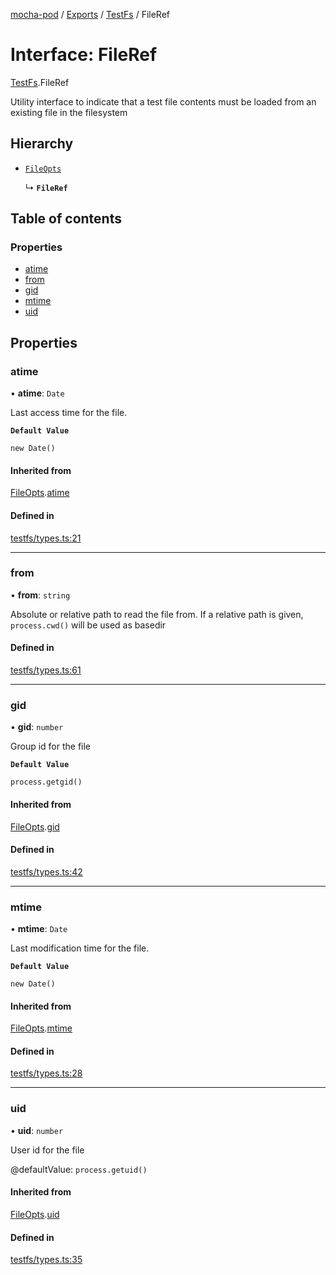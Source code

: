[mocha-pod](../README.md) / [Exports](../modules.md) / [TestFs](../modules/TestFs.md) / FileRef

# Interface: FileRef

[TestFs](../modules/TestFs.md).FileRef

Utility interface to indicate that a test file contents must
be loaded from an existing file in the filesystem

## Hierarchy

- [`FileOpts`](TestFs.FileOpts.md)

  ↳ **`FileRef`**

## Table of contents

### Properties

- [atime](TestFs.FileRef.md#atime)
- [from](TestFs.FileRef.md#from)
- [gid](TestFs.FileRef.md#gid)
- [mtime](TestFs.FileRef.md#mtime)
- [uid](TestFs.FileRef.md#uid)

## Properties

### <a id="atime" name="atime"></a> atime

• **atime**: `Date`

Last access time for the file.

**`Default Value`**

`new Date()`

#### Inherited from

[FileOpts](TestFs.FileOpts.md).[atime](TestFs.FileOpts.md#atime)

#### Defined in

[testfs/types.ts:21](https://github.com/balena-io-modules/mocha-pod/blob/01a67c2/lib/testfs/types.ts#L21)

___

### <a id="from" name="from"></a> from

• **from**: `string`

Absolute or relative path to read the file from. If a relative
path is given, `process.cwd()` will be used as basedir

#### Defined in

[testfs/types.ts:61](https://github.com/balena-io-modules/mocha-pod/blob/01a67c2/lib/testfs/types.ts#L61)

___

### <a id="gid" name="gid"></a> gid

• **gid**: `number`

Group id for the file

**`Default Value`**

`process.getgid()`

#### Inherited from

[FileOpts](TestFs.FileOpts.md).[gid](TestFs.FileOpts.md#gid)

#### Defined in

[testfs/types.ts:42](https://github.com/balena-io-modules/mocha-pod/blob/01a67c2/lib/testfs/types.ts#L42)

___

### <a id="mtime" name="mtime"></a> mtime

• **mtime**: `Date`

Last modification time for the file.

**`Default Value`**

`new Date()`

#### Inherited from

[FileOpts](TestFs.FileOpts.md).[mtime](TestFs.FileOpts.md#mtime)

#### Defined in

[testfs/types.ts:28](https://github.com/balena-io-modules/mocha-pod/blob/01a67c2/lib/testfs/types.ts#L28)

___

### <a id="uid" name="uid"></a> uid

• **uid**: `number`

User id for the file

@defaultValue: `process.getuid()`

#### Inherited from

[FileOpts](TestFs.FileOpts.md).[uid](TestFs.FileOpts.md#uid)

#### Defined in

[testfs/types.ts:35](https://github.com/balena-io-modules/mocha-pod/blob/01a67c2/lib/testfs/types.ts#L35)
